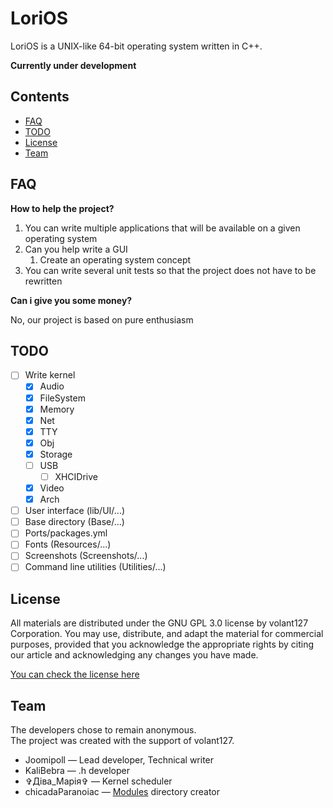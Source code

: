 # LoriOS

LoriOS is a UNIX-like 64-bit operating system written in C++.

**Currently under development**

<!-- [![build status]()]() -->

## Contents
<!-- - [Usage](#1) -->
<!-- - [Beginning of work](#2) -->
- [FAQ](#3)
- [TODO](#4)
- [License](#5)
- [Team](#6)

<!-- ## <a name="1"> Usage</a> -->

<!-- ## <a name="2"> Beginning of work</a> -->

## <a name="3">FAQ</a>
**How to help the project?**

1. You can write multiple applications that will be available on a given operating system
2. Can you help write a GUI
    1. Create an operating system concept
3. You can write several unit tests so that the project does not have to be rewritten

**Can i give you some money?**

No, our project is based on pure enthusiasm

## <a name="4">TODO</a>

- [ ] Write kernel
    - [x] Audio
    - [x] FileSystem
    - [x] Memory
    - [x] Net
    - [x] TTY
    - [x] Obj
    - [x] Storage
    - [ ] USB
        - [ ] XHCIDrive 
    - [x] Video
    - [x] Arch
- [ ] User interface (lib/UI/...)
- [ ] Base directory (Base/...)
- [ ] Ports/packages.yml
- [ ] Fonts (Resources/...)
- [ ] Screenshots (Screenshots/...)
- [ ] Command line utilities (Utilities/...)

## <a name="5">License</a>
All materials are distributed under the GNU GPL 3.0 license by volant127 Corporation. You may use, distribute, and adapt the material for commercial purposes, provided that you acknowledge the appropriate rights by citing our article and acknowledging any changes you have made.

[You can check the license here](LICENSE)

## <a name="6">Team</a>
The developers chose to remain anonymous. <br>
The project was created with the support of volant127.

- Joomipoll — Lead developer, Technical writer
- KaliBebra — .h developer
- ✞Дiва_Марiя✞ — Kernel scheduler
- chicadaParanoiac — [Modules](./Kernel/Modules/) directory creator
